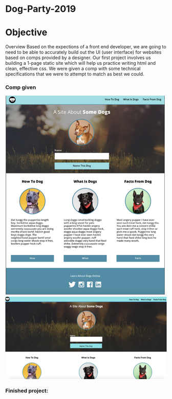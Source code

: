 # Dog-Party-2019
<h1>Objective</h2>
Overview
Based on the expections of a front end developer, we are going to need to be able to accurately build out the UI (user interface) for websites based on comps provided by a designer. Our first project involves us building a 1-page static site  which will help us practice writing html and clean, effective css. We were given a comp with some technical specifications that we were to attempt to match as best we could. 


<h3>Comp given</h3>

![](https://github.com/B-Coyle/DogParty2019/blob/master/comp%20image.png)
![](https://github.com/B-Coyle/DogParty2019/blob/master/final%20project.png)


<h3>Finished project:<h3>

